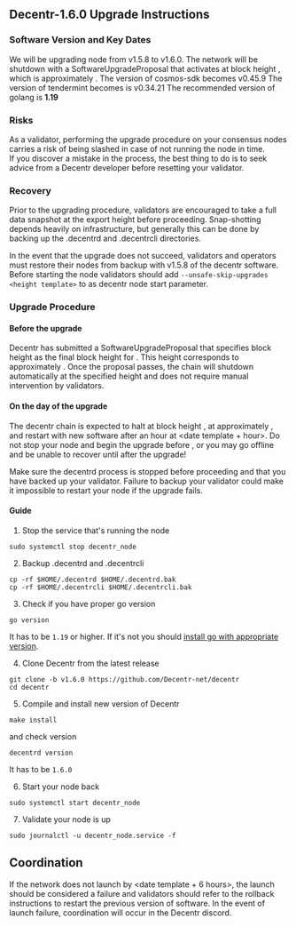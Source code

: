 ## Decentr-1.6.0 Upgrade Instructions

### Software Version and Key Dates

We will be upgrading node from v1.5.8 to v1.6.0.
The network will be shutdown with a SoftwareUpgradeProposal that activates at block height <height template>, which is approximately <date template>.
The version of cosmos-sdk becomes v0.45.9
The version of tendermint becomes is v0.34.21
The recommended version of golang is **1.19**

### Risks

As a validator, performing the upgrade procedure on your consensus nodes carries a risk of being slashed in case of not running the node in time.  
If you discover a mistake in the process, the best thing to do is to seek advice from a Decentr developer before resetting your validator.

### Recovery

Prior to the upgrading procedure, validators are encouraged to take a full data snapshot at the export height before proceeding. Snap-shotting depends heavily on infrastructure, but generally this can be done by backing up the .decentrd and .decentrcli directories.

In the event that the upgrade does not succeed, validators and operators must restore their nodes from backup with v1.5.8 of the decentr software. Before starting the node validators should add `--unsafe-skip-upgrades <height template>` to as decentr node start parameter.

### Upgrade Procedure

#### Before the upgrade

Decentr has submitted a SoftwareUpgradeProposal that specifies block height <height template> as the final block height for <date template>. This height corresponds to approximately <date template>. Once the proposal passes, the chain will shutdown automatically at the specified height and does not require manual intervention by validators.

#### On the day of the upgrade

The decentr chain is expected to halt at block height <height template>, at approximately <date template>, and restart with new software after an hour at <date template + hour>. Do not stop your node and begin the upgrade before <date template>, or you may go offline and be unable to recover until after the upgrade!

Make sure the decentrd process is stopped before proceeding and that you have backed up your validator. Failure to backup your validator could make it impossible to restart your node if the upgrade fails.

#### Guide

1. Stop the service that's running the node
```shell
sudo systemctl stop decentr_node
```

2. Backup .decentrd and .decentrcli
```shell
cp -rf $HOME/.decentrd $HOME/.decentrd.bak
cp -rf $HOME/.decentrcli $HOME/.decentrcli.bak
```

3. Check if you have proper go version
```shell
go version
```
It has to be `1.19` or higher. If it's not you should [install go with appropriate version](https://go.dev/doc/install).

4. Clone Decentr from the latest release
```shell
git clone -b v1.6.0 https://github.com/Decentr-net/decentr
cd decentr
```
  
5. Compile and install new version of Decentr
```shell
make install
```
and check version
  
```shell
decentrd version
```
It has to be `1.6.0`

6. Start your node back
```shell
sudo systemctl start decentr_node
```

7. Validate your node is up
```shell
sudo journalctl -u decentr_node.service -f
```

## Coordination

If the network does not launch by <date template + 6 hours>, the launch should be considered a failure and validators should refer to the rollback instructions to restart the previous version of software. In the event of launch failure, coordination will occur in the Decentr discord.
